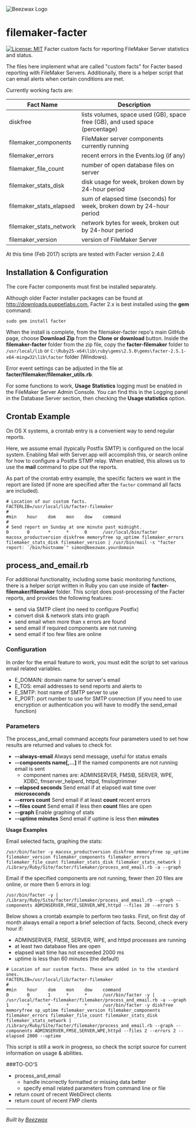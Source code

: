 ![Beezwax Logo](https://blog.beezwax.net/wp-content/uploads/2016/01/beezwax-logo-github.png)

# filemaker-facter
[![License: MIT](https://img.shields.io/badge/License-MIT-yellow.svg)](https://github.com/beezwax/filemaker-facter/blob/master/LICENSE)
Facter custom facts for reporting FileMaker Server statistics and status.

The files here implement what are called "custom facts" for Facter based reporting with FileMaker Servers. Additionally, there is a helper script that can email alerts when certain conditions are met.

Currently working facts are:

| Fact Name               | Description |
|-------------------------|-------------|
| diskfree                | lists volumes, space used (GB), space free (GB), and used space (percentage) |
| filemaker_components    | FileMaker server components currently running |
| filemaker_errors        | recent errors in the Events.log (if any) |
| filemaker_file_count    | number of open database files on server |
| filemaker_stats_disk    | disk usage for week, broken down by 24-hour period |
| filemaker_stats_elapsed    | sum of elapsed time (seconds) for week, broken down by 24-hour period |
| filemaker_stats_network | network bytes for week, broken out by 24-hour period |
| filemaker_version       | version of FileMaker Server |

At this time (Feb 2017) scripts are tested with Facter version 2.4.6

## Installation & Configuration

The core Facter components must first be installed separately.

Although older Facter installer packages can be found at http://downloads.puppetlabs.com, Facter 2.x is best installed using the **gem** command:
```
sudo gem install facter
```
When the install is complete, from the filemaker-facter repo's main GitHub page, choose **Download Zip** from the **Clone or download** button.
Inside the **filemaker-facter** folder from the zip file, copy the **facter-filemaker** folder to ```/usr/local/lib``` or ```C:\Ruby25-x64\lib\ruby\gems\2.5.0\gems\facter-2.5.1-x64-mingw32\lib\facter``` folder (Windows).

Error event settings can be adjusted in the file at **facter/filemaker/filemaker_utils.rb**.

For some functions to work, **Usage Statistics** logging must be enabled in the FileMaker Server Admin Console. You can find this in the Logging panel in the Database Server section, then checking the **Usage statistics** option.

## Crontab Example

On OS X systems, a crontab entry is a convenient way to send regular reports.

Here, we assume email (typically Postfix SMTP) is configured on the local system. Enabling Mail with Server.app will accomplish this, or search online for how to configure a Postfix STMP relay. When enabled, this allows us to use the **mail** command to pipe out the reports.

As part of the crontab entry example, the specific facters we want in the report are listed (if none are specified after the ```facter``` command all facts are included).

```
# Location of our custom facts.
FACTERLIB=/usr/local/lib/facter-filemaker
#
#min    hour    dom    mon    dow    command
#
# Send report on Sunday at one minute past midnight.
0       0       *      *      0      /usr/local/bin/facter macosx_productversion diskfree memoryfree sp_uptime filemaker_errors filemaker_stats_disk filemaker_version | /usr/bin/mail -s "facter report: `/bin/hostname`" simon@beezwax.yourdomain
```

## process_and_email.rb

For additional functionality, including some basic monitoring functions, there is a helper script written in Ruby you can use inside of **facter-filemaker/filemaker** folder. This script does post-processing of the Facter reports, and provides the following features:

* send via SMTP client (no need to configure Postfix)
* convert disk & network stats into graph
* send email when more than x errors are found
* send email if required components are not running
* send email if too few files are online

### Configuration

In order for the email feature to work, you must edit the script to set various email related variables.

* E_DOMAIN: domain name for server's email
* E_TOS: email addresses to send reports and alerts to
* E_SMTP: host name of SMTP server to use
* E_PORT: port number to use for SMTP connection (if you need to use encryption or authentication you will have to modify the send_email function)

### Parameters

The process_and_email command accepts four parameters used to set how results are returned and values to check for.

* **--always-email** Always send message, useful for status emails
* **--components name[,...]** If the named components are not running email is sent
  - component names are: ADMINSERVER, FMSIB, SERVER, WPE, XDBC, fmserver_helperd, httpd, fmslogtrimmer
* **--elapsed seconds** Send  email if at elapsed wait time over **microseconds**
* **--errors count** Send  email if at least **count** recent errors
* **--files count** Send email if less then **count** files are open
* **--graph** Enable graphing of stats
* **--uptime minutes** Send  email if uptime is less then **minutes**

**Usage Examples**

Email selected facts, graphing the stats:
```
/usr/bin/facter -y macosx_productversion diskfree memoryfree sp_uptime filemaker_version filemaker_components filemaker_errors filemaker_file_count filemaker_stats_disk filemaker_stats_network | /Library/Ruby/Site/facter/filemaker/process_and_email.rb -a --graph
```

Email if the specified components are not running, fewer then 20 files are online, or more then 5 errors in log:
```
/usr/bin/facter -y | /Library/Ruby/Site/facter/filemaker/process_and_email.rb --graph --components ADMINSERVER,FMSE,SERVER,WPE,httpd --files 20 --errors 5
```

Below shows a crontab example to perform two tasks. First, on first day of month always email a report a brief selection of facts. Second, check every hour if:

* ADMINSERVER, FMSE, SERVER, WPE, and httpd processes are running
* at least two database files are open
* elapsed wait time has not exceeded 2000 ms
* uptime is less than 60 minutes (the default)

```
# Location of our custom facts. These are added in to the standard ones.
FACTERLIB=/usr/local/lib/facter-filemaker
#
#min    hour    dom    mon    dow    command
0       0       1      *      *      /usr/bin/facter -y | /usr/local/facter-filemaker/filemaker/process_and_email.rb -a --graph
1       *       *      *      *      /usr/bin/facter -y diskfree memoryfree sp_uptime filemaker_version filemaker_components filemaker_errors filemaker_file_count filemaker_stats_disk filemaker_stats_network | /Library/Ruby/Site/facter/filemaker/process_and_email.rb --graph --components ADMINSERVER,FMSE,SERVER,WPE,httpd --files 2 --errors 2 --elapsed 2000 --uptime
```

This script is still a work in progress, so check the script source for current information on usage & abilities.

###TO-DO'S
* process_and_email
  - handle incorrectly formatted or missing data better
  - specify email related parameters from command line or file
* return count of recent WebDirect clients
* return count of recent FMP clients

- - -
<h6>Built by <a href="http://beezwax.net">Beezwax</a</h6>

